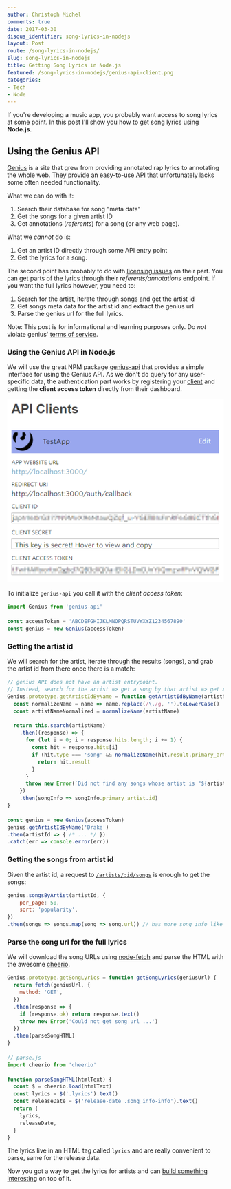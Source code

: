 ```yaml
---
author: Christoph Michel
comments: true
date: 2017-03-30
disqus_identifier: song-lyrics-in-nodejs
layout: Post
route: /song-lyrics-in-nodejs/
slug: song-lyrics-in-nodejs
title: Getting Song Lyrics in Node.js
featured: /song-lyrics-in-nodejs/genius-api-client.png
categories:
- Tech
- Node
---
```


If you're developing a music app, you probably want access to song lyrics at some point. In this post I'll show you how to get song lyrics using **Node.js**.

## Using the Genius API
[Genius](https://genius.com/) is a site that grew from providing annotated rap lyrics to annotating the whole web. They provide an easy-to-use [API](https://docs.genius.com/) that unfortunately lacks some often needed functionality.

What we can do with it:
1. Search their database for song "meta data"
2. Get the songs for a given artist ID
3. Get annotations (_referents_) for a song (or any web page).

What we _cannot_ do is:
1. Get an artist ID directly through some API entry point
2. Get the lyrics for a song.

The second point has probably to do with [licensing issues](https://www.nytimes.com/2014/05/07/business/media/rap-genius-website-agrees-to-license-with-music-publishers.html) on their part.
You can get parts of the lyrics through their _referents/annotations_ endpoint. If you want the full lyrics however, you need to:

1. Search for the artist, iterate through songs and get the artist id
2. Get songs meta data for the artist id and extract the genius url
3. Parse the genius url for the full lyrics.

Note: This post is for informational and learning purposes only. Do _not_ violate genius' [terms of service](https://genius.com/static/terms).

### Using the Genius API in Node.js
We will use the great NPM package [genius-api](https://www.npmjs.com/package/genius-api) that provides a simple interface for using the Genius API. As we don't do query for any user-specific data, the authentication part works by registering your [client](https://genius.com/api-clients) and getting the **client access token** directly from their dashboard.

![Genius API Client](./genius-api-client.png)

To initialize `genius-api` you call it with the _client access token_:

```javascript
import Genius from 'genius-api'

const accessToken = 'ABCDEFGHIJKLMNOPQRSTUVWXYZ1234567890'
const genius = new Genius(accessToken)
```

### Getting the artist id
We will search for the artist, iterate through the results (songs), and grab the artist id from there once there is a match:

```javascript
// genius API does not have an artist entrypoint.
// Instead, search for the artist => get a song by that artist => get API info on that song => get artist id
Genius.prototype.getArtistIdByName = function getArtistIdByName(artistName) {
  const normalizeName = name => name.replace(/\./g, '').toLowerCase()   // regex removes dots
  const artistNameNormalized = normalizeName(artistName)

  return this.search(artistName)
    .then((response) => {
      for (let i = 0; i < response.hits.length; i += 1) {
        const hit = response.hits[i]
        if (hit.type === 'song' && normalizeName(hit.result.primary_artist.name) === artistNameNormalized) {
          return hit.result
        }
      }
      throw new Error(`Did not find any songs whose artist is "${artistNameNormalized}".`)
    })
    .then(songInfo => songInfo.primary_artist.id)
}

const genius = new Genius(accessToken)
genius.getArtistIdByName('Drake')
.then(artistId => { /* ... */ })
.catch(err => console.error(err))
```

### Getting the songs from artist id
Given the artist id, a request to [`/artists/:id/songs`](https://docs.genius.com/#artists-h2) is enough to get the songs:

```javascript
genius.songsByArtist(artistId, {
    per_page: 50,
    sort: 'popularity',
})
.then(songs => songs.map(song => song.url)) // has more song info like 'id', 'title', ...
```

### Parse the song url for the full lyrics
We will download the song URLs using [node-fetch](https://www.npmjs.com/package/node-fetch) and parse the HTML with the awesome [cheerio](https://github.com/cheeriojs/cheerio).

```javascript
Genius.prototype.getSongLyrics = function getSongLyrics(geniusUrl) {
  return fetch(geniusUrl, {
    method: 'GET',
  })
  .then(response => {
    if (response.ok) return response.text()
    throw new Error('Could not get song url ...')
  })
  .then(parseSongHTML)
}

// parse.js
import cheerio from 'cheerio'

function parseSongHTML(htmlText) {
  const $ = cheerio.load(htmlText)
  const lyrics = $('.lyrics').text()
  const releaseDate = $('release-date .song_info-info').text()
  return {
    lyrics,
    releaseDate,
  }
}
```

The lyrics live in an HTML tag called `lyrics` and are really convenient to parse, same for the release data.

Now you got a way to get the lyrics for artists and can [build something interesting](https://pudding.cool/2017/02/vocabulary/) on top of it.
